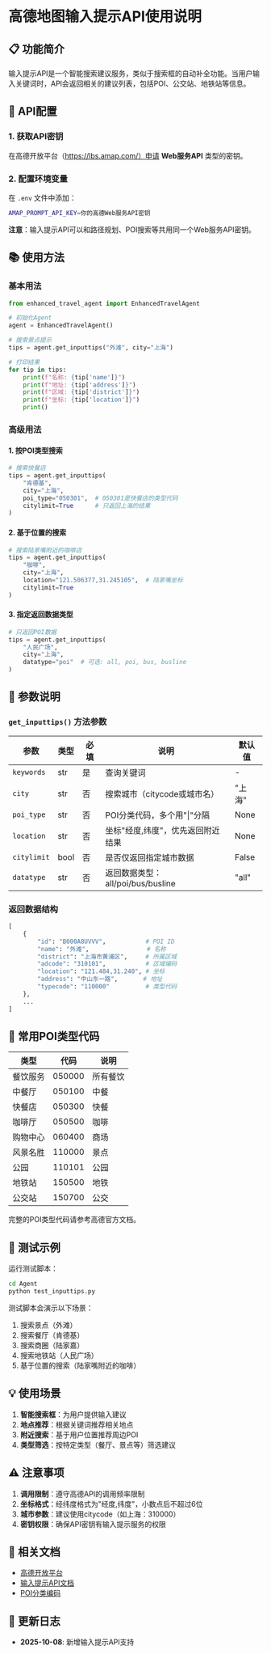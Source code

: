 # 高德地图输入提示API使用说明

## 📋 功能简介

输入提示API是一个智能搜索建议服务，类似于搜索框的自动补全功能。当用户输入关键词时，API会返回相关的建议列表，包括POI、公交站、地铁站等信息。

## 🔑 API配置

### 1. 获取API密钥

在高德开放平台（https://lbs.amap.com/）申请 **Web服务API** 类型的密钥。

### 2. 配置环境变量

在 `.env` 文件中添加：

```bash
AMAP_PROMPT_API_KEY=你的高德Web服务API密钥
```

**注意**：输入提示API可以和路径规划、POI搜索等共用同一个Web服务API密钥。

## 📚 使用方法

### 基本用法

```python
from enhanced_travel_agent import EnhancedTravelAgent

# 初始化Agent
agent = EnhancedTravelAgent()

# 搜索景点提示
tips = agent.get_inputtips("外滩", city="上海")

# 打印结果
for tip in tips:
    print(f"名称: {tip['name']}")
    print(f"地址: {tip['address']}")
    print(f"区域: {tip['district']}")
    print(f"坐标: {tip['location']}")
    print()
```

### 高级用法

#### 1. 按POI类型搜索

```python
# 搜索快餐店
tips = agent.get_inputtips(
    "肯德基",
    city="上海",
    poi_type="050301",  # 050301是快餐店的类型代码
    citylimit=True      # 只返回上海的结果
)
```

#### 2. 基于位置的搜索

```python
# 搜索陆家嘴附近的咖啡店
tips = agent.get_inputtips(
    "咖啡",
    city="上海",
    location="121.506377,31.245105",  # 陆家嘴坐标
    citylimit=True
)
```

#### 3. 指定返回数据类型

```python
# 只返回POI数据
tips = agent.get_inputtips(
    "人民广场",
    city="上海",
    datatype="poi"  # 可选: all, poi, bus, busline
)
```

## 📖 参数说明

### `get_inputtips()` 方法参数

| 参数 | 类型 | 必填 | 说明 | 默认值 |
|------|------|------|------|--------|
| `keywords` | str | 是 | 查询关键词 | - |
| `city` | str | 否 | 搜索城市（citycode或城市名） | "上海" |
| `poi_type` | str | 否 | POI分类代码，多个用"\|"分隔 | None |
| `location` | str | 否 | 坐标"经度,纬度"，优先返回附近结果 | None |
| `citylimit` | bool | 否 | 是否仅返回指定城市数据 | False |
| `datatype` | str | 否 | 返回数据类型：all/poi/bus/busline | "all" |

### 返回数据结构

```python
[
    {
        "id": "B000A8UVVV",           # POI ID
        "name": "外滩",                # 名称
        "district": "上海市黄浦区",     # 所属区域
        "adcode": "310101",           # 区域编码
        "location": "121.484,31.240", # 坐标
        "address": "中山东一路",       # 地址
        "typecode": "110000"          # 类型代码
    },
    ...
]
```

## 🎯 常用POI类型代码

| 类型 | 代码 | 说明 |
|------|------|------|
| 餐饮服务 | 050000 | 所有餐饮 |
| 中餐厅 | 050100 | 中餐 |
| 快餐店 | 050300 | 快餐 |
| 咖啡厅 | 050500 | 咖啡 |
| 购物中心 | 060400 | 商场 |
| 风景名胜 | 110000 | 景点 |
| 公园 | 110101 | 公园 |
| 地铁站 | 150500 | 地铁 |
| 公交站 | 150700 | 公交 |

完整的POI类型代码请参考高德官方文档。

## 🧪 测试示例

运行测试脚本：

```bash
cd Agent
python test_inputtips.py
```

测试脚本会演示以下场景：
1. 搜索景点（外滩）
2. 搜索餐厅（肯德基）
3. 搜索商圈（陆家嘉）
4. 搜索地铁站（人民广场）
5. 基于位置的搜索（陆家嘴附近的咖啡）

## 💡 使用场景

1. **智能搜索框**：为用户提供输入建议
2. **地点推荐**：根据关键词推荐相关地点
3. **附近搜索**：基于用户位置推荐周边POI
4. **类型筛选**：按特定类型（餐厅、景点等）筛选建议

## ⚠️ 注意事项

1. **调用限制**：遵守高德API的调用频率限制
2. **坐标格式**：经纬度格式为"经度,纬度"，小数点后不超过6位
3. **城市参数**：建议使用citycode（如上海：310000）
4. **密钥权限**：确保API密钥有输入提示服务的权限

## 🔗 相关文档

- [高德开放平台](https://lbs.amap.com/)
- [输入提示API文档](https://lbs.amap.com/api/webservice/guide/api/inputtips)
- [POI分类编码](https://lbs.amap.com/api/webservice/download)

## 📝 更新日志

- **2025-10-08**: 新增输入提示API支持

